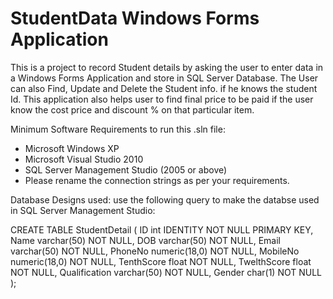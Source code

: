 # StudentData Windows Forms Application
This is a project to record Student details by asking the user to enter data in a Windows Forms Application and store in SQL Server Database. The User can also Find, Update and Delete the Student info. if he knows the student Id. This application also helps user to find final price to be paid if the user know the cost price and discount % on that particular item.

Minimum Software Requirements to run this .sln file:
- Microsoft Windows XP
- Microsoft Visual Studio 2010
- SQL Server Management Studio (2005 or above)
- Please rename the connection strings as per your requirements.

Database Designs used:
use the following query to make the databse used in SQL Server Management Studio:

CREATE TABLE StudentDetail
(
ID int IDENTITY NOT NULL PRIMARY KEY,
Name varchar(50) NOT NULL,
DOB varchar(50) NOT NULL,
Email varchar(50) NOT NULL,
PhoneNo numeric(18,0) NOT NULL,
MobileNo numeric(18,0) NOT NULL,
TenthScore float NOT NULL,
TwelthScore float NOT NULL,
Qualification varchar(50) NOT NULL,
Gender char(1) NOT NULL
);
